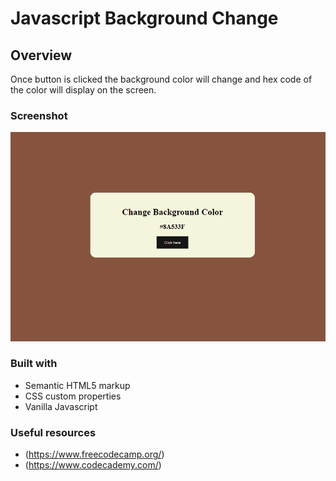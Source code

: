 # Javascript Background Change

## Overview

Once button is clicked the background color will change and hex code of the color will display on the screen.

### Screenshot

![summary card](https://github.com/Infinit-dot/Background-HexColor-change/blob/main/Change-Background-Color.png?raw=true)

### Built with

- Semantic HTML5 markup
- CSS custom properties
- Vanilla Javascript

### Useful resources

- (<https://www.freecodecamp.org/>)
- (<https://www.codecademy.com/>)
